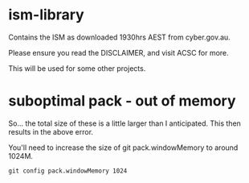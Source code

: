 # ism-library

Contains the ISM as downloaded 1930hrs AEST from cyber.gov.au.

Please ensure you read the DISCLAIMER, and visit ACSC for more.

This will be used for some other projects.

# suboptimal pack - out of memory
So... the total size of these is a little larger than I anticipated.
This then results in the above error.

You'll need to increase the size of git pack.windowMemory to around
1024M.

`git config pack.windowMemory 1024`
